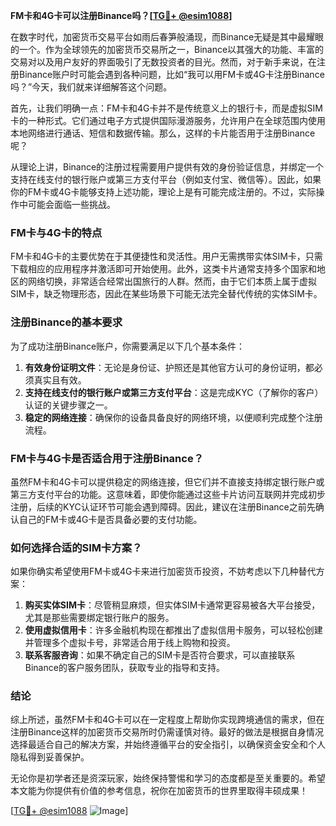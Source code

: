 **FM卡和4G卡可以注册Binance吗？[[TG💪+ @esim1088](https://t.me/s/esim1088)]**

在数字时代，加密货币交易平台如雨后春笋般涌现，而Binance无疑是其中最耀眼的一个。作为全球领先的加密货币交易所之一，Binance以其强大的功能、丰富的交易对以及用户友好的界面吸引了无数投资者的目光。然而，对于新手来说，在注册Binance账户时可能会遇到各种问题，比如“我可以用FM卡或4G卡注册Binance吗？”今天，我们就来详细解答这个问题。

首先，让我们明确一点：FM卡和4G卡并不是传统意义上的银行卡，而是虚拟SIM卡的一种形式。它们通过电子方式提供国际漫游服务，允许用户在全球范围内使用本地网络进行通话、短信和数据传输。那么，这样的卡片能否用于注册Binance呢？

从理论上讲，Binance的注册过程需要用户提供有效的身份验证信息，并绑定一个支持在线支付的银行账户或第三方支付平台（例如支付宝、微信等）。因此，如果你的FM卡或4G卡能够支持上述功能，理论上是有可能完成注册的。不过，实际操作中可能会面临一些挑战。

### FM卡与4G卡的特点

FM卡和4G卡的主要优势在于其便捷性和灵活性。用户无需携带实体SIM卡，只需下载相应的应用程序并激活即可开始使用。此外，这类卡片通常支持多个国家和地区的网络切换，非常适合经常出国旅行的人群。然而，由于它们本质上属于虚拟SIM卡，缺乏物理形态，因此在某些场景下可能无法完全替代传统的实体SIM卡。

### 注册Binance的基本要求

为了成功注册Binance账户，你需要满足以下几个基本条件：

1. **有效身份证明文件**：无论是身份证、护照还是其他官方认可的身份证明，都必须真实且有效。
2. **支持在线支付的银行账户或第三方支付平台**：这是完成KYC（了解你的客户）认证的关键步骤之一。
3. **稳定的网络连接**：确保你的设备具备良好的网络环境，以便顺利完成整个注册流程。

### FM卡与4G卡是否适合用于注册Binance？

虽然FM卡和4G卡可以提供稳定的网络连接，但它们并不直接支持绑定银行账户或第三方支付平台的功能。这意味着，即使你能通过这些卡片访问互联网并完成初步注册，后续的KYC认证环节可能会遇到障碍。因此，建议在注册Binance之前先确认自己的FM卡或4G卡是否具备必要的支付功能。

### 如何选择合适的SIM卡方案？

如果你确实希望使用FM卡或4G卡来进行加密货币投资，不妨考虑以下几种替代方案：

1. **购买实体SIM卡**：尽管稍显麻烦，但实体SIM卡通常更容易被各大平台接受，尤其是那些需要绑定银行账户的服务。
2. **使用虚拟信用卡**：许多金融机构现在都推出了虚拟信用卡服务，可以轻松创建并管理多个虚拟卡号，非常适合用于线上购物和投资。
3. **联系客服咨询**：如果不确定自己的SIM卡是否符合要求，可以直接联系Binance的客户服务团队，获取专业的指导和支持。

### 结论

综上所述，虽然FM卡和4G卡可以在一定程度上帮助你实现跨境通信的需求，但在注册Binance这样的加密货币交易所时仍需谨慎对待。最好的做法是根据自身情况选择最适合自己的解决方案，并始终遵循平台的安全指引，以确保资金安全和个人隐私得到妥善保护。

无论你是初学者还是资深玩家，始终保持警惕和学习的态度都是至关重要的。希望本文能为你提供有价值的参考信息，祝你在加密货币的世界里取得丰硕成果！

[[TG💪+ @esim1088](https://t.me/s/esim1088) ![Image](https://i.postimg.cc/4NQfJmqS/Snipaste-2025-05-13-00-14-12.png)]